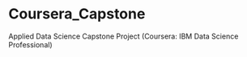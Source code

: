 # Coursera_Capstone
Applied Data Science Capstone Project (Coursera: IBM Data Science Professional)
